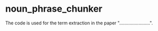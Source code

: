 # noun_phrase_chunker
The code is used for the term extraction in the paper "........................".
